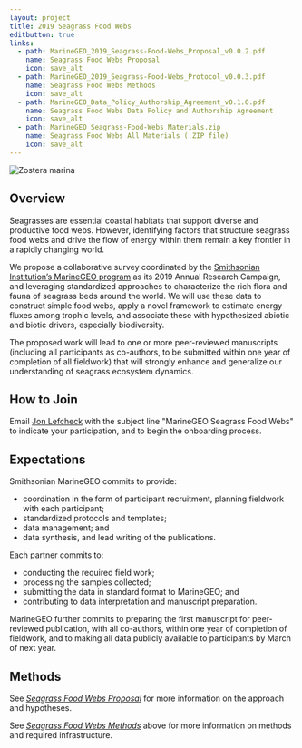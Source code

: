 ```yaml
---
layout: project
title: 2019 Seagrass Food Webs
editbutton: true
links:
  - path: MarineGEO_2019_Seagrass-Food-Webs_Proposal_v0.0.2.pdf
    name: Seagrass Food Webs Proposal
    icon: save_alt
  - path: MarineGEO_2019_Seagrass-Food-Webs_Protocol_v0.0.3.pdf
    name: Seagrass Food Webs Methods
    icon: save_alt
  - path: MarineGEO_Data_Policy_Authorship_Agreement_v0.1.0.pdf
    name: Seagrass Food Webs Data Policy and Authorship Agreement
    icon: save_alt
  - path: MarineGEO_Seagrass-Food-Webs_Materials.zip
    name: Seagrass Food Webs All Materials (.ZIP file)
    icon: save_alt
---
```


![Zostera marina]({{site.baseurl}}/assets/projects/seagrass-food-webs/seagrass_food_webs_landing_page.jpg)

## Overview

Seagrasses are essential coastal habitats that support diverse and productive food webs. However, identifying factors that structure seagrass food webs and drive the flow of energy within them remain a key frontier in a rapidly changing world.

We propose a collaborative survey coordinated by the [Smithsonian Institution’s MarineGEO program](https://marinegeo.si.edu/) as its 2019 Annual Research Campaign, and leveraging standardized approaches to characterize the rich flora and fauna of seagrass beds around the world. We will use these data to construct simple food webs, apply a novel framework to estimate energy fluxes among trophic levels, and associate these with hypothesized abiotic and biotic drivers, especially biodiversity.

The proposed work will lead to one or more peer-reviewed manuscripts (including all participants as co-authors, to be submitted within one year of completion of all fieldwork) that will strongly enhance and generalize our understanding of seagrass ecosystem dynamics.

## How to Join

Email [Jon Lefcheck](mailto:lefcheckj@si.edu?subject=MarineGEO%20Seagrass%20Food%20Webs) with the subject line "MarineGEO Seagrass Food Webs" to indicate your participation, and to begin the onboarding process.

## Expectations

Smithsonian MarineGEO commits to provide:

- coordination in the form of participant recruitment, planning fieldwork with each participant;
- standardized protocols and templates;
- data management; and
- data synthesis, and lead writing of the publications.

Each partner commits to:
- conducting the required field work;
- processing the samples collected;
- submitting the data in standard format to MarineGEO; and
- contributing to data interpretation and manuscript preparation.

MarineGEO further commits to preparing the first manuscript for peer-reviewed publication, with all co-authors, within one year of completion of fieldwork, and to making all data publicly available to participants by March of next year.

## Methods

See [*Seagrass Food Webs Proposal*](https://marinegeo.github.io/assets/projects/seagrass-food-webs//MarineGEO_2019_Seagrass-Food-Webs_Proposal_v0.0.2.pdf) for more information on the approach and hypotheses.

See [*Seagrass Food Webs Methods*](https://marinegeo.github.io/assets/projects/seagrass-food-webs//MarineGEO_2019_Seagrass-Food-Webs_Protocol_v0.0.3.pdf) above for more information on methods and required infrastructure.
